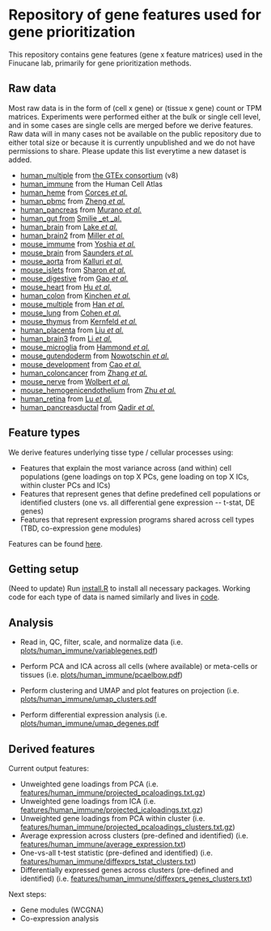 # Repository of gene features used for gene prioritization

This repository contains gene features (gene x feature matrices) used in the Finucane lab, primarily for gene prioritization methods.

## Raw data

Most raw data is in the form of (cell x gene) or (tissue x gene) count or TPM matrices. Experiments were performed either at the bulk or single cell level, and in some cases are single cells are merged before we derive features. Raw data will in many cases not be available on the public repository due to either total size or because it is currently unpublished and we do not have permissions to share. Please update this list everytime a new dataset is added.

- [human_multiple](https://www.gtexportal.org/home/) from [the GTEx consortium](https://www.biorxiv.org/content/10.1101/787903v1) (v8)
- [human_immune]((https://data.humancellatlas.org/explore/projects/cc95ff89-2e68-4a08-a234-480eca21ce79)) from the Human Cell Atlas
- [human_heme](https://www.ncbi.nlm.nih.gov/geo/query/acc.cgi?acc=GSE74246) from [Corces _et al._](https://www.nature.com/articles/ng.3646)
- [human_pbmc](https://support.10xgenomics.com/single-cell-gene-expression/datasets/2.1.0/pbmc8k) from [Zheng _et al._](https://www.nature.com/articles/ncomms14049)
- [human_pancreas](https://www.ncbi.nlm.nih.gov/geo/query/acc.cgi?acc=GSE85241) from [Murano _et al._](https://www.sciencedirect.com/science/article/pii/S2405471216302927)
- [human_gut from](https://singlecell.broadinstitute.org/single_cell/study/SCP259/intra-and-inter-cellular-rewiring-of-the-human-colon-during-ulcerative-colitis) [Smilie _et _al.](https://doi.org/10.1016/j.cell.2019.06.029)
- [human_brain](https://www.ncbi.nlm.nih.gov/geo/query/acc.cgi?acc=GSE97930) from [Lake _et al._](http://science.sciencemag.org/content/352/6293/1586)
- [human_brain2](http://www.brainspan.org) from [Miller _et al._](https://www.nature.com/articles/nature13185)
- [mouse_immume](https://www.immgen.org) from [Yoshia _et al._](https://doi.org/10.1016/j.cell.2018.12.036)
- [mouse_brain](http://dropviz.org) from [Saunders _et al._](https://www.biorxiv.org/content/early/2018/04/20/299081)
- [mouse_aorta](https://singlecell.broadinstitute.org/single_cell/study/SCP289/single-cell-analysis-of-the-normal-mouse-aorta-reveals-functionally-distinct-endothelial-cell-populations) from [Kalluri _et al._](https://doi.org/10.1161/CIRCULATIONAHA.118.038362)
- [mouse_islets](https://www.ncbi.nlm.nih.gov/geo/query/acc.cgi?acc=GSE121416) from [Sharon _et al._](https://doi.org/10.1016/j.cell.2018.12.003)
- [mouse_digestive](https://www.ncbi.nlm.nih.gov/geo/query/acc.cgi?acc=GSE95630) from [Gao _et al._](https://www.nature.com/articles/s41556-018-0105-4)
- [mouse_heart](https://www.ncbi.nlm.nih.gov/geo/query/acc.cgi?acc=GSE118545) from [Hu _et al._](http://genesdev.cshlp.org/content/32/19-20/1344)
- [human_colon](https://www.ncbi.nlm.nih.gov/geo/query/acc.cgi?acc=GSE95459) from [Kinchen _et al._](https://doi.org/10.1016/j.cell.2018.08.067)
- [mouse_multiple](https://figshare.com/s/865e694ad06d5857db4b) from [Han _et al._](https://doi.org/10.1016/j.cell.2018.02.001)
- [mouse_lung](https://www.ncbi.nlm.nih.gov/geo/query/acc.cgi?acc=GSE119228) from [Cohen _et al._](https://doi.org/10.1016/j.cell.2018.09.009)
- [mouse_thymus](https://www.ncbi.nlm.nih.gov/geo/query/acc.cgi?acc=GSE107910) from [Kernfeld _et al._](https://doi.org/10.1016/j.immuni.2018.04.015)
- [human_placenta](https://www.ncbi.nlm.nih.gov/geo/query/acc.cgi?acc=GSE89497) from [Liu _et al._](https://doi.org/10.1038/s41422-018-0066-y)
- [human_brain3](http://development.psychencode.org/files/processed_data/scRNA-seq/) from [Li _et al._](https://science.sciencemag.org/content/362/6420/eaat7615/)
- [mouse_microglia](https://www.ncbi.nlm.nih.gov/geo/query/acc.cgi?acc=GSE121654) from [Hammond _et al._](https://doi.org/10.1016/j.immuni.2018.11.004)
- [mouse_gutendoderm](https://endoderm-explorer.com/) from [Nowotschin _et al._](https://www.nature.com/articles/s41586-019-1127-1)
- [mouse_development](https://oncoscape.v3.sttrcancer.org/atlas.gs.washington.edu.mouse.rna/downloads) from [Cao _et al._](https://www.nature.com/articles/s41586-019-0969-x)
- [human_coloncancer](https://www.ncbi.nlm.nih.gov/geo/query/acc.cgi?acc=GSE146771) from [Zhang _et al._](https://doi.org/10.1016/j.cell.2020.03.048)
- [mouse_nerve](https://www.ncbi.nlm.nih.gov/geo/query/acc.cgi?acc=GSE142541) from [Wolbert _et al._](https://doi.org/10.1073/pnas.1912139117)
- [mouse_hemogenicendothelium](https://www.ncbi.nlm.nih.gov/geo/query/acc.cgi?acc=GSE137116) from [Zhu _et al._](https://doi.org/10.1182/blood.2020004801)
- [human_retina](https://www.ncbi.nlm.nih.gov/geo/query/acc.cgi?acc=GSE116106) from [Lu _et al._](https://doi.org/10.1016/j.devcel.2020.04.009)
- [human_pancreasductal](https://www.ncbi.nlm.nih.gov/geo/query/acc.cgi?acc=GSE131886) from [Qadir _et al._](https://doi.org/10.1073/pnas.1918314117)

## Feature types

We derive features underlying tisse type / cellular processes using:

- Features that explain the most variance across (and within) cell populations (gene loadings on top X PCs, gene loading on top X ICs, within cluster PCs and ICs)
- Features that represent genes that define predefined cell populations or identified clusters (one vs. all differential gene expression -- t-stat, DE genes)
- Features that represent expression programs shared across cell types (TBD, co-expression gene modules)

Features can be found [here](https://github.com/FinucaneLab/gene_features/tree/master/features).

## Getting setup 

(Need to update) Run [install.R](https://github.com/FinucaneLab/gene_features/tree/master/code/install.R) to install all necessary packages. Working code for each type of data is named similarly and lives in [code](https://github.com/FinucaneLab/gene_features/tree/master/code/).

## Analysis

- Read in, QC, filter, scale, and normalize data (i.e. [plots/human\_immune/variablegenes.pdf](https://github.com/FinucaneLab/gene_features/tree/master/plots/human_immune/variablegenes.pdf))

- Perform PCA and ICA across all cells (where available) or meta-cells or tissues (i.e. [plots/human\_immune/pcaelbow.pdf](https://github.com/FinucaneLab/gene_features/tree/master/plots/human_immune/pcaelbow.pdf))

- Perform clustering and UMAP and plot features on projection (i.e. [plots/human\_immune/umap\_clusters.pdf](https://github.com/FinucaneLab/gene_features/tree/master/plots/human_immune/umap_clusters.pdf)

- Perform differential expression analysis (i.e. [plots/human\_immune/umap\_degenes.pdf](https://github.com/FinucaneLab/gene_features/tree/master/plots/human_immune/umap_degenes.pdf)

## Derived features

Current output features:
- Unweighted gene loadings from PCA (i.e. [features/human\_immune/projected\_pcaloadings.txt.gz](https://github.com/FinucaneLab/gene_features/tree/master/features/human_immune/projected_pcaloadings.txt.gz))
- Unweighted gene loadings from ICA (i.e. [features/human\_immune/projected\_icaloadings.txt.gz](https://github.com/FinucaneLab/gene_features/tree/master/features/human_immune/projected_icaloadings.txt.gz))
- Unweighted gene loadings from PCA within cluster (i.e. [features/human\_immune/projected\_pcaloadings\_clusters.txt.gz](https://github.com/FinucaneLab/gene_features/tree/master/features/human_immune/projected_pcaloadings\_clusters.txt.gz))
- Average expression across clusters (pre-defined and identified) (i.e. [features/human\_immune/average\_expression.txt](https://github.com/FinucaneLab/gene_features/tree/master/features/human_immune/average_expression.txt))
- One-vs-all t-test statistic (pre-defined and identified) (i.e. [features/human\_immune/diffexprs\_tstat\_clusters.txt](https://github.com/FinucaneLab/gene_features/tree/master/features/human_immune/diffexprs_tstat_clusters.txt))
- Differentially expressed genes across clusters (pre-defined and identified) (i.e. [features/human\_immune/diffexprs\_genes\_clusters.txt](https://github.com/FinucaneLab/gene_features/tree/master/features/human_immune/diffexprs_genes_clusters.txt))

Next steps:
- Gene modules (WCGNA)
- Co-expression analysis

